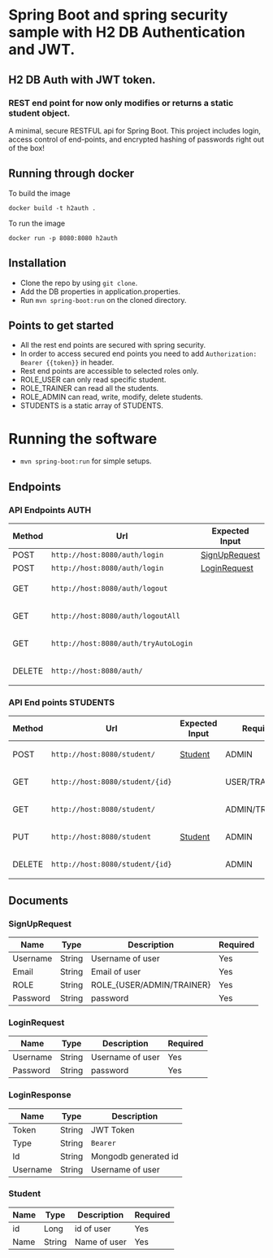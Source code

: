 # Spring Boot and spring security sample with H2 DB Authentication and JWT.

## H2 DB Auth with JWT token.

### REST end point for now only modifies or returns a static student object.

A minimal, secure RESTFUL api for Spring Boot. This project includes login, access control of end-points, and encrypted
hashing of passwords right out of the box!

## Running through docker

To build the image
```
docker build -t h2auth .
```

To run the image
```
docker run -p 8080:8080 h2auth
```

## Installation

- Clone the repo by using `git clone`.
- Add the DB properties in application.properties.
- Run `mvn spring-boot:run` on the cloned directory.

## Points to get started

- All the rest end points are secured with spring security.
- In order to access secured end points you need to add ```Authorization: Bearer {{token}}``` in header.
- Rest end points are accessible to selected roles only.
- ROLE_USER can only read specific student.
- ROLE_TRAINER can read all the students.
- ROLE_ADMIN can read, write, modify, delete students.
- STUDENTS is a static array of STUDENTS.

# Running the software

- `mvn spring-boot:run` for simple setups.

## Endpoints

### API Endpoints AUTH

| Method | Url                                      | Expected Input                   | Header Required                       | Expected Output                    |
| ------ | ---------------------------------------- | -------------------------------- | ------------------------------------- | ---------------------------------- |
| POST   | `http://host:8080/auth/login`            | [SignUpRequest](#SignUpRequest)  |                                       | String                             |    
| POST   | `http://host:8080/auth/login`            | [LoginRequest](#LoginRequest)    |                                       | [LoginResponse](#LoginResponse)    |
| GET    | `http://host:8080/auth/logout`           |                                  | ```Authorization: Bearer {{token}}``` | String                             |
| GET    | `http://host:8080/auth/logoutAll`        |                                  | ```Authorization: Bearer {{token}}``` | String                             |
| GET    | `http://host:8080/auth/tryAutoLogin`     |                                  | ```Authorization: Bearer {{token}}``` | String                             |
| DELETE | `http://host:8080/auth/`                 |                                  | ```Authorization: Bearer {{token}}``` | String                             |

### API End points STUDENTS

| Method | Url                                      | Expected Input                   | Required Role        | Expected Output     | Header Required                       |
| ------ | ---------------------------------------- | -------------------------------- | -------------------- | ------------------- | ------------------------------------- |
| POST   | `http://host:8080/student/`              | [Student](#Student)              | ADMIN                | String              | ```Authorization: Bearer {{token}}``` |
| GET    | `http://host:8080/student/{id}`          |                                  | USER/TRAINER/ADMIN   | [Student](#Student) | ```Authorization: Bearer {{token}}``` |
| GET    | `http://host:8080/student/`              |                                  | ADMIN/TRAINER        | [Student](#Student) | ```Authorization: Bearer {{token}}``` |
| PUT    | `http://host:8080/student`               | [Student](#Student)              | ADMIN                | [Student](#Student) | ```Authorization: Bearer {{token}}``` |
| DELETE | `http://host:8080/student/{id}`          |                                  | ADMIN                | [Student](#Student) | ```Authorization: Bearer {{token}}``` |

## Documents

### SignUpRequest

| Name      | Type   | Description                | Required |
| ------    | ------ | -------------------------- | -------- |
| Username  | String | Username of user           | Yes      |
| Email     | String | Email of user              | Yes      |
| ROLE      | String | ROLE_{USER/ADMIN/TRAINER}  | Yes      |
| Password  | String | password                   | Yes      |

### LoginRequest

| Name      | Type   | Description                | Required |
| ------    | ------ | -------------------------- | -------- |
| Username  | String | Username of user           | Yes      |
| Password  | String | password                   | Yes      |

### LoginResponse

| Name      | Type   | Description                |
| ------    | ------ | -------------------------- |
| Token     | String | JWT Token                  |
| Type      | String | ```Bearer```               |
| Id        | String | Mongodb generated id       |
| Username  | String | Username of user           |

### Student

| Name      | Type   | Description                | Required |
| ------    | ------ | -------------------------- | -------- |
| id        | Long   | id of user                 | Yes      |
| Name      | String | Name of user               | Yes      |
